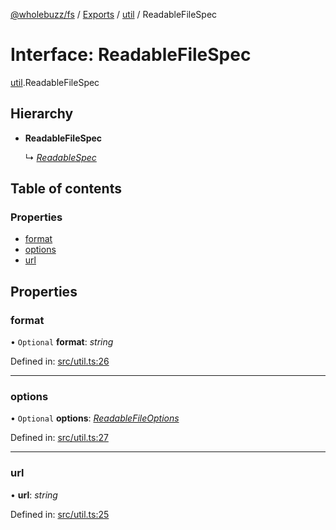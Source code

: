 [@wholebuzz/fs](../README.md) / [Exports](../modules.md) / [util](../modules/util.md) / ReadableFileSpec

# Interface: ReadableFileSpec

[util](../modules/util.md).ReadableFileSpec

## Hierarchy

- **ReadableFileSpec**

  ↳ [*ReadableSpec*](parquet.readablespec.md)

## Table of contents

### Properties

- [format](util.readablefilespec.md#format)
- [options](util.readablefilespec.md#options)
- [url](util.readablefilespec.md#url)

## Properties

### format

• `Optional` **format**: *string*

Defined in: [src/util.ts:26](https://github.com/wholebuzz/fs/blob/master/src/util.ts#L26)

___

### options

• `Optional` **options**: [*ReadableFileOptions*](util.readablefileoptions.md)

Defined in: [src/util.ts:27](https://github.com/wholebuzz/fs/blob/master/src/util.ts#L27)

___

### url

• **url**: *string*

Defined in: [src/util.ts:25](https://github.com/wholebuzz/fs/blob/master/src/util.ts#L25)
